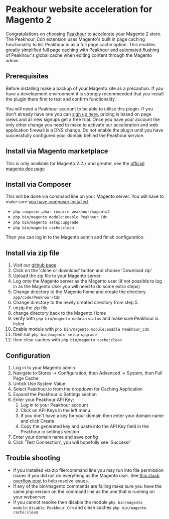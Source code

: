 # Peakhour website acceleration for Magento 2

Congratulations on choosing [Peakhour](https://www.peakhour.io) to accelerate your Magento 2 store. 
The Peakhour_Cdn extension uses Magento's built in page caching functionality to list Peakhour.io 
as a full page cache option. This enables greatly simplified full page caching with Peakhour and 
automated flushing of Peakhour's global cache when editing content through the Magento admin.

## Prerequisites

Before installing make a backup of your Magento site as a precaution. If you have a development
environment it is strongly recommended that you install the plugin there first to test and confirm
functionality.

You will need a Peakhour account to be able to utilise this plugin. If you don't already have one
you can [sign up here](https://www.peakhour.io/app/signup/), pricing is based on page views and
all new signups get a free trial. Once you have your account the only other change you need to 
make to activate our acceleration and web application firewall is a DNS change. Do not enable the 
plugin until you have successfully configured your domain behind the Peakhour service.

## Install via Magento marketplace

This is only available for Magento 2.2.x and greater, see the [official magento doc page](https://docs.magento.com/m2/ce/user_guide/system/web-setup-extension-manager.html)

## Install via Composer

This will be done via command line on your Magento server. You will have to make sure [you have composer installed](https://getcomposer.org/download/). 

* `php composer.phar require peakhour/magento2`
* `php bin/magento module:enable Peakhour_Cdn`
* `php bin/magento setup:upgrade`
* `php bin/magento cache:clean`

Then you can log in to the Magento admin and finish configuration.

## Install via zip file

1. Visit our [github page](https://github.com/peakhour-io/peakhour-magento2)
2. Click on the 'clone or download' button and choose 'Download zip'
3. Upload the zip file to your Magento server.
4. Log onto the Magento server as the Magento user (if not possible to log in as the Magento User you will need to do some extra steps)
5. Change directory to the Magento home and create the directory `app/code/Peakhour/Cdn`
6. Change directory to the newly created directory from step 5.
7. unzip the zip file
8. change directory back to the Magento Home
9. verify with `php bin/magento module:status` and make sure Peakhour is listed
10. Enable module with `php bin/magento module:enable Peakhour_Cdn`
11. then run `php bin/magento setup:upgrade`
12. then clear caches with `php bin/magento cache:clean` 

## Configuration

1. Log in to your Magento admin
2. Navigate to Stores -> Configuration, then Advanced -> System, then Full Page Cache
3. Untick Use System Value
4. Select Peakhour.io from the dropdown for Caching Application
5. Expand the Peakhour.io Settings section
6. Enter your Peakhour API Key:
    1. Log in to your Peakhour account
    2. Click on API Keys in the left menu.  
    3. If you don't have a key for your domain then enter your domain name and click Create
    4. Copy the generated key and paste into the API Key field in the Peakhour.io settings section
7. Enter your domain name and save config
8. Click 'Test Connection', you will hopefully see 'Success!'

## Trouble shooting
* If you installed via zip file/command line you may run into file permission issues if you did not do everything as the Magento user. See [this stack overflow post](https://magento.stackexchange.com/questions/91870/magento-2-folder-file-permissions) to help resolve issues.
* If any of the bin/magento commands are failing make sure you have the same php version on the command line as the one that is running on your webserver. 
* If you cannot resolve then disable the module `php bin/magento module:disable Peakhour_Cdn` and clean caches `php bin/magento cache:clean`
